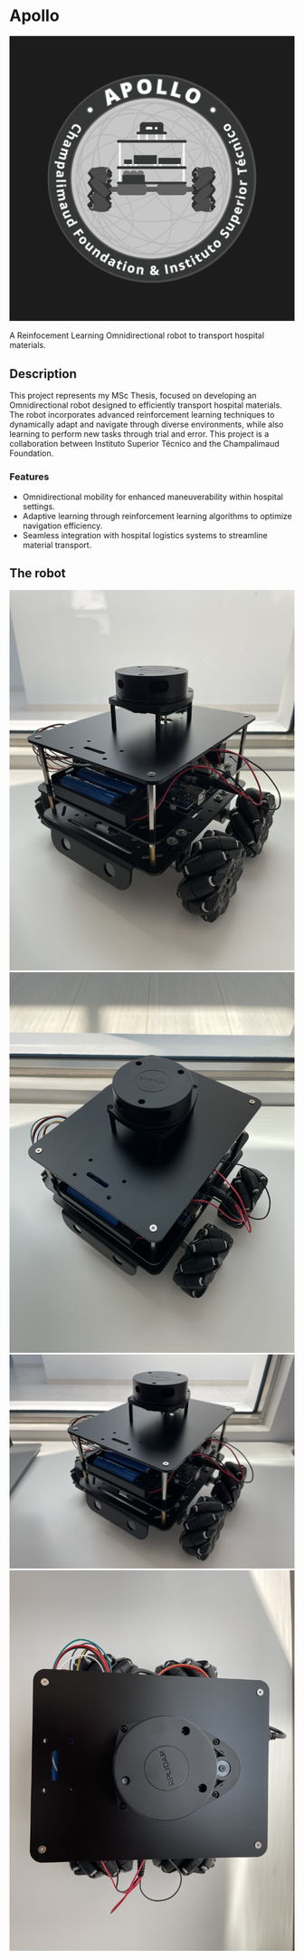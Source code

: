 # Apollo

![Screenshot](https://github.com/F-O-N-S-E-C-A/Apollo/blob/main/imgs/apollo_logo.png)

A Reinfocement Learning Omnidirectional robot to transport hospital materials.

## Description

This project represents my MSc Thesis, focused on developing an Omnidirectional robot designed to efficiently transport hospital materials. The robot incorporates advanced reinforcement learning techniques to dynamically adapt and navigate through diverse environments, while also learning to perform new tasks through trial and error. This project is a collaboration between Instituto Superior Técnico and the Champalimaud Foundation.

### Features

- Omnidirectional mobility for enhanced maneuverability within hospital settings.
- Adaptive learning through reinforcement learning algorithms to optimize navigation efficiency.
- Seamless integration with hospital logistics systems to streamline material transport.

## The robot

![Screenshot](https://github.com/F-O-N-S-E-C-A/Apollo/blob/main/imgs/IMG_0671.JPG)
![Screenshot](https://github.com/F-O-N-S-E-C-A/Apollo/blob/main/imgs/IMG_0672.JPG)
![Screenshot](https://github.com/F-O-N-S-E-C-A/Apollo/blob/main/imgs/IMG_0673.JPG)
![Screenshot](https://github.com/F-O-N-S-E-C-A/Apollo/blob/main/imgs/IMG_0675.JPG)
